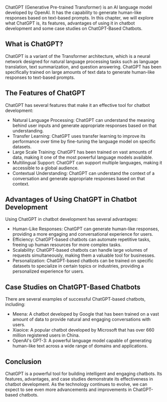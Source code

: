 
ChatGPT (Generative Pre-trained Transformer) is an AI language model developed by OpenAI. It has the capability to generate human-like responses based on text-based prompts. In this chapter, we will explore what ChatGPT is, its features, advantages of using it in chatbot development and some case studies on ChatGPT-Based Chatbots.

What is ChatGPT?
----------------

ChatGPT is a variant of the Transformer architecture, which is a neural network designed for natural language processing tasks such as language translation, text summarization, and question answering. ChatGPT has been specifically trained on large amounts of text data to generate human-like responses to text-based prompts.

The Features of ChatGPT
-----------------------

ChatGPT has several features that make it an effective tool for chatbot development:

* Natural Language Processing: ChatGPT can understand the meaning behind user inputs and generate appropriate responses based on that understanding.
* Transfer Learning: ChatGPT uses transfer learning to improve its performance over time by fine-tuning the language model on specific datasets.
* Large Scale Training: ChatGPT has been trained on vast amounts of data, making it one of the most powerful language models available.
* Multilingual Support: ChatGPT can support multiple languages, making it accessible to a global audience.
* Contextual Understanding: ChatGPT can understand the context of a conversation and generate appropriate responses based on that context.

Advantages of Using ChatGPT in Chatbot Development
--------------------------------------------------

Using ChatGPT in chatbot development has several advantages:

* Human-Like Responses: ChatGPT can generate human-like responses, providing a more engaging and conversational experience for users.
* Efficiency: ChatGPT-based chatbots can automate repetitive tasks, freeing up human resources for more complex tasks.
* Scalability: ChatGPT-based chatbots can handle large volumes of requests simultaneously, making them a valuable tool for businesses.
* Personalization: ChatGPT-based chatbots can be trained on specific datasets to specialize in certain topics or industries, providing a personalized experience for users.

Case Studies on ChatGPT-Based Chatbots
--------------------------------------

There are several examples of successful ChatGPT-based chatbots, including:

* Meena: A chatbot developed by Google that has been trained on a vast amount of data to provide natural and engaging conversations with users.
* Xiaoice: A popular chatbot developed by Microsoft that has over 660 million registered users in China.
* OpenAI's GPT-3: A powerful language model capable of generating human-like text across a wide range of domains and applications.

Conclusion
----------

ChatGPT is a powerful tool for building intelligent and engaging chatbots. Its features, advantages, and case studies demonstrate its effectiveness in chatbot development. As the technology continues to evolve, we can expect to see even more advancements and improvements in ChatGPT-based chatbots.
